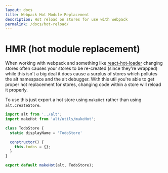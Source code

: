 ```yaml
---
layout: docs
title: Webpack Hot Module Replacement
description: Hot reload on stores for use with webpack
permalink: /docs/hot-reload/
---
```


# HMR (hot module replacement)

When working with webpack and something like [react-hot-loader](https://github.com/gaearon/react-hot-loader) changing stores often causes your stores to be re-created (since they're wrapped) while this isn't a big deal it does cause a surplus of stores which pollutes the alt namespace and the alt debugger. With this util you're able to get proper hot replacement for stores, changing code within a store will reload it properly.

To use this just export a hot store using `makeHot` rather than using `alt.createStore`.

```js
import alt from '../alt';
import makeHot from 'alt/utils/makeHot';

class TodoStore {
  static displayName = 'TodoStore'

  constructor() {
    this.todos = {};
  }
}

export default makeHot(alt, TodoStore);
```
